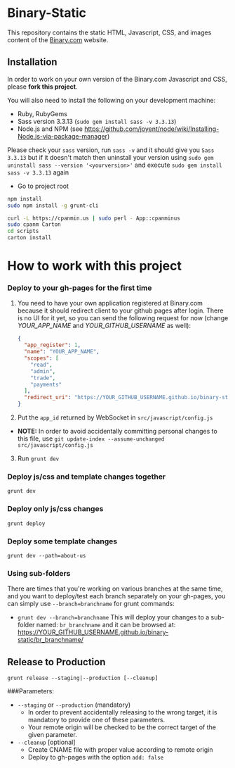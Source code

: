 Binary-Static 
=============

This repository contains the static HTML, Javascript, CSS, and images content of the [Binary.com](http://www.binary.com) website.

## Installation

In order to work on your own version of the Binary.com Javascript and CSS, please **fork this project**.

You will also need to install the following on your development machine:

- Ruby, RubyGems
- Sass version 3.3.13 (`sudo gem install sass -v 3.3.13`)
- Node.js and NPM (see <https://github.com/joyent/node/wiki/Installing-Node.js-via-package-manager>)

Please check your `sass` version, run `sass -v` and it should give you `Sass 3.3.13` but if it doesn't match then uninstall your version using `sudo gem uninstall sass --version '<yourversion>'` and execute `sudo gem install sass -v 3.3.13` again

- Go to project root

```bash
npm install
sudo npm install -g grunt-cli

curl -L https://cpanmin.us | sudo perl - App::cpanminus
sudo cpanm Carton
cd scripts
carton install
```


How to work with this project
=============================

### Deploy to your gh-pages for the first time

1. You need to have your own application registered at Binary.com because it should redirect client to your github pages after login. There is no UI for it yet, so you can send the following request for now (change *YOUR_APP_NAME* and *YOUR_GITHUB_USERNAME* as well):

    ```json
    {
      "app_register": 1,
      "name": "YOUR_APP_NAME",
      "scopes": [
        "read",
        "admin",
        "trade",
        "payments"
      ],
      "redirect_uri": "https://YOUR_GITHUB_USERNAME.github.io/binary-static/en/logged_inws.html"
    }
    ```

2. Put the `app_id` returned by WebSocket in `src/javascript/config.js`
  * **NOTE:** In order to avoid accidentally committing personal changes to this file, use `git update-index --assume-unchanged src/javascript/config.js`

3. Run `grunt dev`


### Deploy js/css and template changes together

```
grunt dev
```


### Deploy only js/css changes

```
grunt deploy
```


### Deploy some template changes

```
grunt dev --path=about-us
```


### Using sub-folders
There are times that you're working on various branches at the same time, and you want to deploy/test each branch separately on your gh-pages, you can simply use `--branch=branchname` for grunt commands:
- `grunt dev --branch=branchname`
This will deploy your changes to a sub-folder named: `br_branchname` and it can be browsed at: https://YOUR_GITHUB_USERNAME.github.io/binary-static/br_branchname/


## Release to Production

```
grunt release --staging|--production [--cleanup]
```
###Parameters:
- `--staging` or `--production` (mandatory)
  - In order to prevent accidentally releasing to the wrong target, it is mandatory to provide one of these parameters.
  - Your remote origin will be checked to be the correct target of the given parameter.
- `--cleanup` [optional]
  - Create CNAME file with proper value according to remote origin
  - Deploy to gh-pages with the option `add: false`
